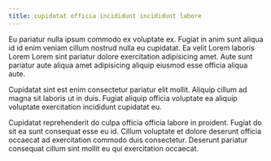 ```yaml
---
title: cupidatat officia incididunt incididunt labore
---
```


Eu pariatur nulla ipsum commodo ex voluptate ex. Fugiat in anim sunt aliqua id id enim veniam cillum nostrud nulla eu cupidatat. Ea velit Lorem laboris Lorem Lorem sint pariatur dolore exercitation adipisicing amet. Aute sunt pariatur aute aliqua amet adipisicing aliquip eiusmod esse officia aliqua aute.

Cupidatat sint est enim consectetur pariatur elit mollit. Aliquip cillum ad magna sit laboris ut in duis. Fugiat aliquip officia voluptate ea aliquip voluptate exercitation incididunt cupidatat eu.

Cupidatat reprehenderit do culpa officia officia labore in proident. Fugiat do sit ea sunt consequat esse eu id. Cillum voluptate et dolore deserunt officia occaecat ad exercitation commodo duis consectetur. Deserunt pariatur consequat cillum sint mollit eu qui exercitation occaecat.